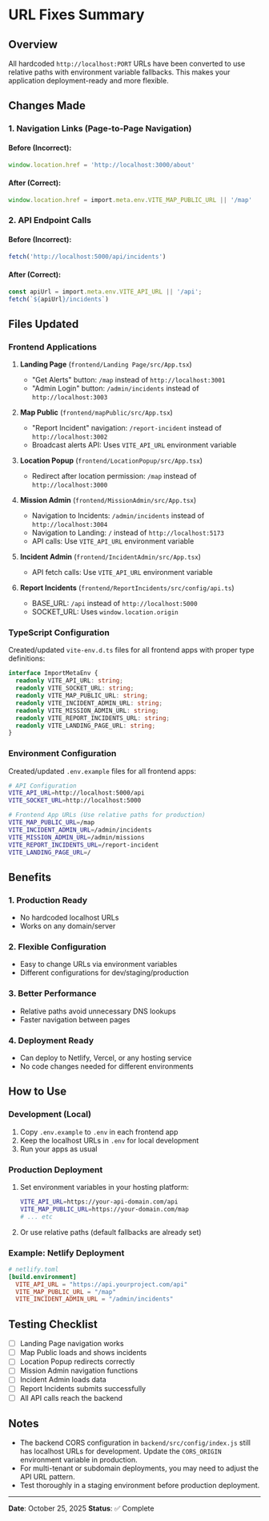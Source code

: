 # URL Fixes Summary

## Overview
All hardcoded `http://localhost:PORT` URLs have been converted to use relative paths with environment variable fallbacks. This makes your application deployment-ready and more flexible.

## Changes Made

### 1. Navigation Links (Page-to-Page Navigation)

#### Before (Incorrect):
```typescript
window.location.href = 'http://localhost:3000/about'
```

#### After (Correct):
```typescript
window.location.href = import.meta.env.VITE_MAP_PUBLIC_URL || '/map'
```

### 2. API Endpoint Calls

#### Before (Incorrect):
```typescript
fetch('http://localhost:5000/api/incidents')
```

#### After (Correct):
```typescript
const apiUrl = import.meta.env.VITE_API_URL || '/api';
fetch(`${apiUrl}/incidents`)
```

## Files Updated

### Frontend Applications

1. **Landing Page** (`frontend/Landing Page/src/App.tsx`)
   - "Get Alerts" button: `/map` instead of `http://localhost:3001`
   - "Admin Login" button: `/admin/incidents` instead of `http://localhost:3003`

2. **Map Public** (`frontend/mapPublic/src/App.tsx`)
   - "Report Incident" navigation: `/report-incident` instead of `http://localhost:3002`
   - Broadcast alerts API: Uses `VITE_API_URL` environment variable

3. **Location Popup** (`frontend/LocationPopup/src/App.tsx`)
   - Redirect after location permission: `/map` instead of `http://localhost:3000`

4. **Mission Admin** (`frontend/MissionAdmin/src/App.tsx`)
   - Navigation to Incidents: `/admin/incidents` instead of `http://localhost:3004`
   - Navigation to Landing: `/` instead of `http://localhost:5173`
   - API calls: Use `VITE_API_URL` environment variable

5. **Incident Admin** (`frontend/IncidentAdmin/src/App.tsx`)
   - API fetch calls: Use `VITE_API_URL` environment variable

6. **Report Incidents** (`frontend/ReportIncidents/src/config/api.ts`)
   - BASE_URL: `/api` instead of `http://localhost:5000`
   - SOCKET_URL: Uses `window.location.origin`

### TypeScript Configuration

Created/updated `vite-env.d.ts` files for all frontend apps with proper type definitions:

```typescript
interface ImportMetaEnv {
  readonly VITE_API_URL: string;
  readonly VITE_SOCKET_URL: string;
  readonly VITE_MAP_PUBLIC_URL: string;
  readonly VITE_INCIDENT_ADMIN_URL: string;
  readonly VITE_MISSION_ADMIN_URL: string;
  readonly VITE_REPORT_INCIDENTS_URL: string;
  readonly VITE_LANDING_PAGE_URL: string;
}
```

### Environment Configuration

Created/updated `.env.example` files for all frontend apps:

```bash
# API Configuration
VITE_API_URL=http://localhost:5000/api
VITE_SOCKET_URL=http://localhost:5000

# Frontend App URLs (Use relative paths for production)
VITE_MAP_PUBLIC_URL=/map
VITE_INCIDENT_ADMIN_URL=/admin/incidents
VITE_MISSION_ADMIN_URL=/admin/missions
VITE_REPORT_INCIDENTS_URL=/report-incident
VITE_LANDING_PAGE_URL=/
```

## Benefits

### 1. **Production Ready**
   - No hardcoded localhost URLs
   - Works on any domain/server

### 2. **Flexible Configuration**
   - Easy to change URLs via environment variables
   - Different configurations for dev/staging/production

### 3. **Better Performance**
   - Relative paths avoid unnecessary DNS lookups
   - Faster navigation between pages

### 4. **Deployment Ready**
   - Can deploy to Netlify, Vercel, or any hosting service
   - No code changes needed for different environments

## How to Use

### Development (Local)
1. Copy `.env.example` to `.env` in each frontend app
2. Keep the localhost URLs in `.env` for local development
3. Run your apps as usual

### Production Deployment
1. Set environment variables in your hosting platform:
   ```bash
   VITE_API_URL=https://your-api-domain.com/api
   VITE_MAP_PUBLIC_URL=https://your-domain.com/map
   # ... etc
   ```
2. Or use relative paths (default fallbacks are already set)

### Example: Netlify Deployment
```toml
# netlify.toml
[build.environment]
  VITE_API_URL = "https://api.yourproject.com/api"
  VITE_MAP_PUBLIC_URL = "/map"
  VITE_INCIDENT_ADMIN_URL = "/admin/incidents"
```

## Testing Checklist

- [ ] Landing Page navigation works
- [ ] Map Public loads and shows incidents
- [ ] Location Popup redirects correctly
- [ ] Mission Admin navigation functions
- [ ] Incident Admin loads data
- [ ] Report Incidents submits successfully
- [ ] All API calls reach the backend

## Notes

- The backend CORS configuration in `backend/src/config/index.js` still has localhost URLs for development. Update the `CORS_ORIGIN` environment variable in production.
- For multi-tenant or subdomain deployments, you may need to adjust the API URL pattern.
- Test thoroughly in a staging environment before production deployment.

---

**Date**: October 25, 2025
**Status**: ✅ Complete
